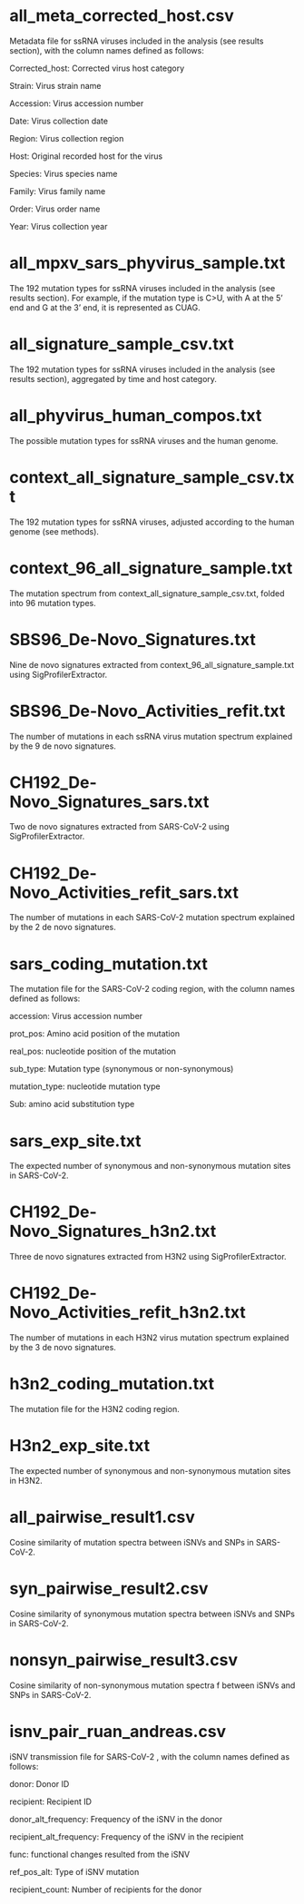 # all_meta_corrected_host.csv

Metadata file for ssRNA viruses included in the analysis (see results section), with the column names defined as follows:

Corrected_host: Corrected virus host category

Strain: Virus strain name

Accession: Virus accession number

Date: Virus collection date

Region: Virus collection region

Host: Original recorded host for the virus

Species: Virus species name

Family: Virus family name

Order: Virus order name

Year: Virus collection year

 

# all_mpxv_sars_phyvirus_sample.txt

The 192 mutation types for ssRNA viruses included in the analysis (see results section). For example, if the mutation type is C>U, with A at the 5’ end and G at the 3’ end, it is represented as CUAG.

 

# all_signature_sample_csv.txt

The 192 mutation types for ssRNA viruses included in the analysis (see results section), aggregated by time and host category.

 

# all_phyvirus_human_compos.txt

The possible mutation types for ssRNA viruses and the human genome. 

 

# context_all_signature_sample_csv.txt

The 192 mutation types for ssRNA viruses, adjusted according to the human genome (see methods).

 

# context_96_all_signature_sample.txt

The mutation spectrum from context_all_signature_sample_csv.txt, folded into 96 mutation types.

 

# SBS96_De-Novo_Signatures.txt

Nine de novo signatures extracted from context_96_all_signature_sample.txt using SigProfilerExtractor.

 

# SBS96_De-Novo_Activities_refit.txt

The number of mutations in each ssRNA virus mutation spectrum explained by the 9 de novo signatures.

 

# CH192_De-Novo_Signatures_sars.txt

Two de novo signatures extracted from SARS-CoV-2 using SigProfilerExtractor.

 

# CH192_De-Novo_Activities_refit_sars.txt

The number of mutations in each SARS-CoV-2 mutation spectrum explained by the 2 de novo signatures.

 

# sars_coding_mutation.txt

The mutation file for the SARS-CoV-2 coding region, with the column names defined as follows:

accession: Virus accession number

prot_pos: Amino acid position of the mutation

real_pos: nucleotide position of the mutation

sub_type: Mutation type (synonymous or non-synonymous)

mutation_type: nucleotide mutation type

Sub: amino acid substitution type

 

# sars_exp_site.txt

The expected number of synonymous and non-synonymous mutation sites in SARS-CoV-2.

 

# CH192_De-Novo_Signatures_h3n2.txt

Three de novo signatures extracted from H3N2 using SigProfilerExtractor.

 

# CH192_De-Novo_Activities_refit_h3n2.txt

The number of mutations in each H3N2 virus mutation spectrum explained by the 3 de novo signatures.

 

# h3n2_coding_mutation.txt

The mutation file for the H3N2 coding region.

 

# H3n2_exp_site.txt

The expected number of synonymous and non-synonymous mutation sites in H3N2.

 

# all_pairwise_result1.csv

Cosine similarity of mutation spectra between iSNVs and SNPs in SARS-CoV-2.

 

# syn_pairwise_result2.csv

Cosine similarity of synonymous mutation spectra between iSNVs and SNPs in SARS-CoV-2.

 

# nonsyn_pairwise_result3.csv

Cosine similarity of non-synonymous mutation spectra f between iSNVs and SNPs in SARS-CoV-2.

 

# isnv_pair_ruan_andreas.csv

iSNV transmission file for SARS-CoV-2 , with the column names defined as follows:

donor: Donor ID

recipient: Recipient ID

donor_alt_frequency: Frequency of the iSNV in the donor

recipient_alt_frequency: Frequency of the iSNV in the recipient

func: functional changes resulted from the iSNV 

ref_pos_alt: Type of iSNV mutation

recipient_count: Number of recipients for the donor